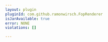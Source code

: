 ```yaml
---
layout: plugin
pluginId: com.github.ramonwirsch.FopRenderer
isJarAvailable: true
error: NONE
violations: []

---
```

